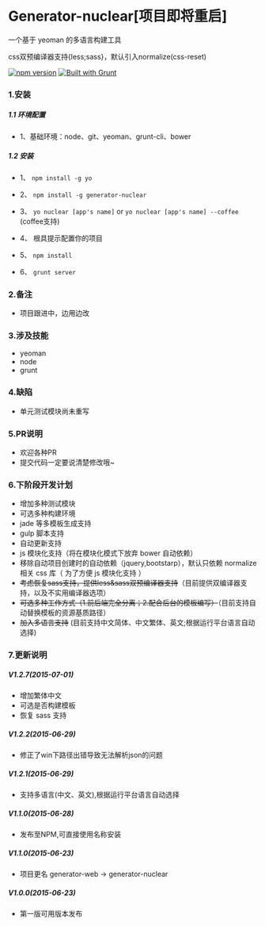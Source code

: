 # Generator-nuclear[项目即将重启]
一个基于 yeoman 的多语言构建工具

css双预编译器支持{less;sass}，默认引入normalize(css-reset)

[![npm version](https://badge.fury.io/js/engine.io.svg)](http://badge.fury.io/js/engine.io)
[![Built with Grunt](https://cdn.gruntjs.com/builtwith.png)](http://gruntjs.com/)

### 1.安装

##### 1.1 环境配置

- 1、基础环境：node、git、yeoman、grunt-cli、bower


##### 1.2 安装
- 1、 `npm install -g yo`

- 2、 `npm install -g generator-nuclear`

- 3、 `yo nuclear [app's name]` or `yo nuclear [app's name] --coffee` (coffee支持)

- 4、 根具提示配置你的项目

- 5、 `npm install`

- 6、 `grunt server`


### 2.备注

-   项目跟进中，边用边改

### 3.涉及技能

- yeoman
- node
- grunt

### 4.缺陷

- 单元测试模块尚未重写

### 5.PR说明
- 欢迎各种PR
- 提交代码一定要说清楚修改哦~

### 6.下阶段开发计划
- 增加多种测试模块
- 可选多种构建环境
- jade 等多模板生成支持
- gulp 脚本支持
- 自动更新支持
- js 模块化支持（将在模块化模式下放弃 bower 自动依赖）
- 移除自动项目创建时的自动依赖（jquery,bootstarp），默认只依赖 normalize 相关 css 库（ 为了方便 js 模块化支持 ）
- ~~考虑恢复sass支持，提供less&sass双预编译器支持~~（目前提供双编译器支持，以及不实用编译器选项）
- ~~可选多种工作方式（1.前后端完全分离；2.配合后台的模板编写）~~（目前支持自动替换模板的资源基质路径）
- ~~加入多语言支持~~  (目前支持中文简体、中文繁体、英文;根据运行平台语言自动选择)

### 7.更新说明
##### V1.2.7(2015-07-01)
- 增加繁体中文
- 可选是否构建模板
- 恢复 sass 支持

##### V1.2.2(2015-06-29)
-  修正了win下路径出错导致无法解析json的问题

##### V1.2.1(2015-06-29)
- 支持多语言(中文、英文),根据运行平台语言自动选择

##### V1.1.0(2015-06-28)
- 发布至NPM,可直接使用名称安装

##### V1.1.0(2015-06-23)
- 项目更名
  generator-web  ->   generator-nuclear

##### V1.0.0(2015-06-23)
- 第一版可用版本发布
